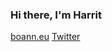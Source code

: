 <h3>Hi there, I'm Harrit</h3>
<p>
<a href="https://boann.eu" rel="nofollow">boann.eu</a>
<a href="https://twitter.com/intent/follow?original_referer=https%3A%2F%2Fgithub.com%2FcodeSTACKr&amp;screen_name=harritvanbeek" rel="nofollow">Twitter</a>
</p>
